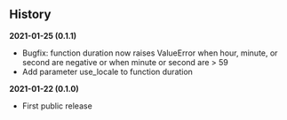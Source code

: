 History
-------

**2021-01-25 (0.1.1)**
 - Bugfix: function duration now raises ValueError when hour, minute, or second
   are negative or when minute or second are > 59
 - Add parameter use_locale to function duration

**2021-01-22 (0.1.0)**
 - First public release
